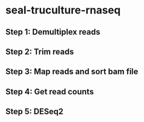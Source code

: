 # seal-truculture-rnaseq

## Step 1: Demultiplex reads

## Step 2: Trim reads

## Step 3: Map reads and sort bam file

## Step 4: Get read counts

## Step 5: DESeq2

